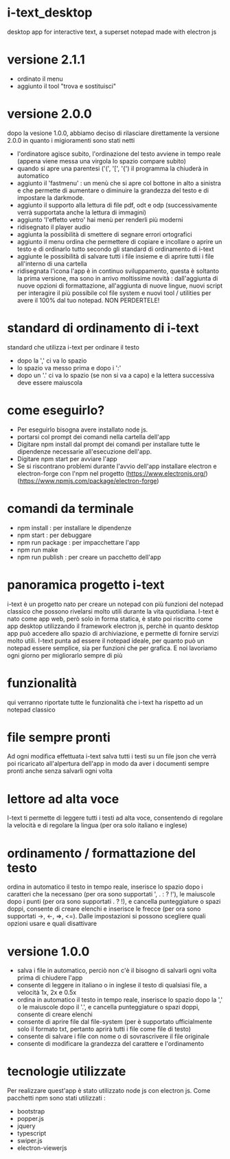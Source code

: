 # i-text_desktop
desktop app for interactive text, a superset notepad made with electron js

# versione 2.1.1
  - ordinato il menu
  - aggiunto il tool "trova e sostituisci"

# versione 2.0.0
dopo la vesione 1.0.0, abbiamo deciso di rilasciare direttamente la versione 2.0.0 in quanto i migioramenti sono stati netti
  - l'ordinatore agisce subito, l'ordinazione del testo avviene in tempo reale (appena viene messa una virgola lo spazio compare subito)
  - quando si apre una parentesi ('(', '[', '{') il programma la chiuderà in automatico
  - aggiunto il 'fastmenu' : un menù che si apre col bottone in alto a sinistra e che permette di aumentare o diminuire la grandezza del testo e di impostare la darkmode.
  - aggiunto il supporto alla lettura di file pdf, odt e odp (successivamente verrà supportata anche la lettura di immagini)
  - aggiunto 'l'effetto vetro' hai menù per renderli più moderni
  - ridisegnato il player audio
  - aggiunta la possibilità di smettere di segnare errori ortografici
  - aggiunto il menu ordina che permettere di copiare e incollare o aprire un testo e di ordinarlo tutto secondo gli standard di ordinamento di i-text
  - aggiunte le possibilità di salvare tutti i file insieme e di aprire tutti i file all'interno di una cartella
  - ridisegnata l'icona
l'app è in continuo sviluppamento, questa è soltanto la prima versione, ma sono in arrivo moltissime novità : dall'aggiunta di nuove opzioni di formattazione, all'aggiunta di nuove lingue, nuovi script per interagire il più possibile col file system e nuovi tool / utilities per avere il 100% dal tuo notepad. NON PERDERTELE!

# standard di ordinamento di i-text
standard che utilizza i-text per ordinare il testo
  - dopo la ',' ci va lo spazio
  - lo spazio va messo prima e dopo i ':'
  - dopo un '.' ci va lo spazio (se non si va a capo) e la lettera successiva deve essere maiuscola

# come eseguirlo?
  - Per eseguirlo bisogna avere installato node js.
  - portarsi col prompt dei comandi nella cartella dell'app
  - Digitare npm install dal prompt dei comandi per installare tutte le dipendenze necessarie all'esecuzione dell'app.
  - Digitare npm start per avviare l'app
  - Se si riscontrano problemi durante l'avvio dell'app installare electron e electron-forge con l'npm nel progetto (https://www.electronjs.org/) (https://www.npmjs.com/package/electron-forge)

# comandi da terminale
  - npm install : per installare le dipendenze
  - npm start : per debuggare
  - npm run package : per impacchettare l'app
  - npm run make
  - npm run publish : per creare un pacchetto dell'app

# panoramica progetto i-text
i-text è un progetto nato per creare un notepad con più funzioni del notepad classico che possono rivelarsi molto utili durante la vita quotidiana.
I-text è nato come app web, però solo in forma statica, è stato poi riscritto come app desktop utilizzando il framework electron js, perchè in quanto desktop app può accedere allo spazio di archiviazione, e permette di fornire servizi molto utili.
I-text punta ad essere il notepad ideale, per quanto può un notepad essere semplice, sia per funzioni che per grafica.
E noi lavoriamo ogni giorno per migliorarlo sempre di più

# funzionalità
qui verranno riportate tutte le funzionalità che i-text ha rispetto ad un notepad classico

# file sempre pronti
Ad ogni modifica effettuata i-text salva tutti i testi su un file json che verrà poi ricaricato all'alpertura dell'app in modo da aver i documenti sempre pronti anche senza salvarli ogni volta

# lettore ad alta voce
I-text ti permette di leggere tutti i testi ad alta voce, consentendo di regolare la velocità e di regolare la lingua (per ora solo italiano e inglese)

# ordinamento / formattazione del testo
ordina in automatico il testo in tempo reale, inserisce lo spazio dopo i caratteri che la necessano (per ora sono supportati ', . : ? !'), le maiuscole dopo i punti (per ora sono supportati . ? !), e cancella punteggiature o spazi doppi, consente di creare elenchi e inserisce le frecce (per ora sono supportati ->, <-, =>, <=).
Dalle impostazioni si possono scegliere quali opzioni usare e quali disattivare

# versione 1.0.0
  - salva i file in automatico, perciò non c'è il bisogno di salvarli ogni volta prima di chiudere l'app
  - consente di leggere in italiano o in inglese il testo di qualsiasi file, a velocità 1x, 2x e 0.5x
  - ordina in automatico il testo in tempo reale, inserisce lo spazio dopo la ',' o le maiuscole dopo il '.', e cancella punteggiature o spazi doppi, consente di creare elenchi
  - consente di aprire file dal file-system (per è supportato ufficialmente solo il formato txt, pertanto aprirà tutti i file come file di testo)
  - consente di salvare i file con nome o di sovrascrivere il file originale
  - consente di modificare la grandezza del carattere e l'ordinamento

# tecnologie utilizzate
Per realizzare quest'app è stato utilizzato node js con electron js.
Come pacchetti npm sono stati utilizzati :
  - bootstrap
  - popper.js
  - jquery
  - typescript
  - swiper.js
  - electron-viewerjs

